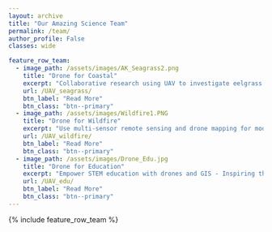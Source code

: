 ```yaml
---
layout: archive
title: "Our Amazing Science Team"
permalink: /team/
author_profile: False
classes: wide

feature_row_team:
  - image_path: /assets/images/AK_Seagrass2.png
    title: "Drone for Coastal"
    excerpt: "Collaborative research using UAV to investigate eelgrass wasting disease"
    url: /UAV_seagrass/
    btn_label: "Read More"
    btn_class: "btn--primary"
  - image_path: /assets/images/Wildfire1.PNG
    title: "Drone for Wildfire"
    excerpt: "Use multi-sensor remote sensing and drone mapping for modeling California wildfires"
    url: /UAV_wildfire/
    btn_label: "Read More"
    btn_class: "btn--primary"
  - image_path: /assets/images/Drone_Edu.jpg
    title: "Drone for Education"
    excerpt: "Empower STEM education with drones and GIS - Inspiring the next generation of scientists"
    url: /UAV_edu/
    btn_label: "Read More"
    btn_class: "btn--primary"
---
```


{% include feature_row_team %}




